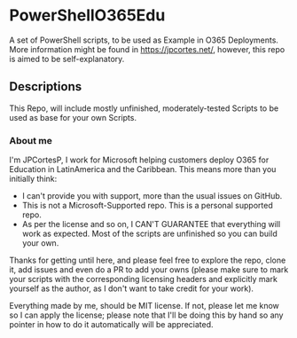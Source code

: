 # PowerShellO365Edu
A set of PowerShell scripts, to be used as Example in O365 Deployments.
More information might be found in https://jpcortes.net/, however, this repo is aimed to be self-explanatory.

## Descriptions
This Repo, will include mostly unfinished, moderately-tested Scripts to be used as
base for your own Scripts.


### About me
I'm JPCortesP, I work for Microsoft helping customers deploy O365 for Education
in LatinAmerica and the Caribbean. This means more than you initially think:
- I can't provide you with support, more than the usual issues on GitHub.
- This is not a Microsoft-Supported repo. This is a personal supported repo.
- As per the license and so on, I CAN'T GUARANTEE that everything will work as expected. Most of the scripts are unfinished so you can build your own.

Thanks for getting until here, and please feel free to explore the repo, clone it, add issues and even do a PR to add your owns (please make sure to mark your scripts with the corresponding licensing headers and explicitly mark yourself as the author, as I don't want to take credit for your work). 

Everything made by me, should be MIT license. If not, please let me know so I can apply the license; please note that I'll be doing this by hand so any pointer in how to do it automatically will be appreciated.
